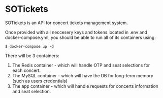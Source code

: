 # SOTickets

SOTickets is an API for concert tickets management system.

Once provided with all neccesery keys and tokens located in .env and docker-compose.yml, you should be able to run all of its containers using:

```
$ docker-compose up -d
```

There will be 3 containers:
1. The Redis container - which will handle OTP and seat selections for each concert.
2. The MySQL container - which will have the DB for long-term memory (such as users credentials)
3. The app container - which will handle requests for concerts information and seat selection.